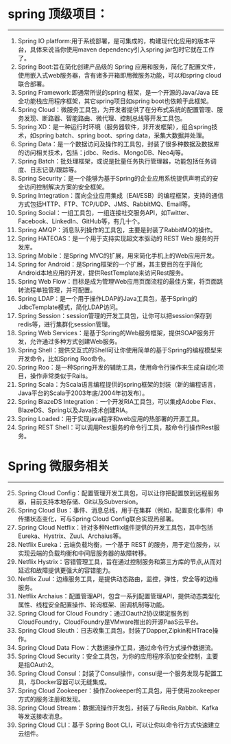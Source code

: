 
# spring 顶级项目：
----
1. Spring IO platform:用于系统部署，是可集成的，构建现代化应用的版本平台，具体来说当你使用maven dependency引入spring jar包时它就在工作了。
2. Spring Boot:旨在简化创建产品级的 Spring 应用和服务，简化了配置文件，使用嵌入式web服务器，含有诸多开箱即用微服务功能，可以和spring cloud联合部署。
3. Spring Framework:即通常所说的spring 框架，是一个开源的Java/Java EE全功能栈应用程序框架，其它spring项目如spring boot也依赖于此框架。
4. Spring Cloud：微服务工具包，为开发者提供了在分布式系统的配置管理、服务发现、断路器、智能路由、微代理、控制总线等开发工具包。
5. Spring XD：是一种运行时环境（服务器软件，非开发框架），组合spring技术，如spring batch、spring boot、spring data，采集大数据并处理。
6. Spring Data：是一个数据访问及操作的工具包，封装了很多种数据及数据库的访问相关技术，包括：jdbc、Redis、MongoDB、Neo4j等。
7. Spring Batch：批处理框架，或说是批量任务执行管理器，功能包括任务调度、日志记录/跟踪等。
8. Spring Security：是一个能够为基于Spring的企业应用系统提供声明式的安全访问控制解决方案的安全框架。
9. Spring Integration：面向企业应用集成（EAI/ESB）的编程框架，支持的通信方式包括HTTP、FTP、TCP/UDP、JMS、RabbitMQ、Email等。
10. Spring Social：一组工具包，一组连接社交服务API，如Twitter、Facebook、LinkedIn、GitHub等，有几十个。
11. Spring AMQP：消息队列操作的工具包，主要是封装了RabbitMQ的操作。
12. Spring HATEOAS：是一个用于支持实现超文本驱动的 REST Web 服务的开发库。
13. Spring Mobile：是Spring MVC的扩展，用来简化手机上的Web应用开发。
14. Spring for Android：是Spring框架的一个扩展，其主要目的在乎简化Android本地应用的开发，提供RestTemplate来访问Rest服务。
15. Spring Web Flow：目标是成为管理Web应用页面流程的最佳方案，将页面跳转流程单独管理，并可配置。
16. Spring LDAP：是一个用于操作LDAP的Java工具包，基于Spring的JdbcTemplate模式，简化LDAP访问。
17. Spring Session：session管理的开发工具包，让你可以把session保存到redis等，进行集群化session管理。
18. Spring Web Services：是基于Spring的Web服务框架，提供SOAP服务开发，允许通过多种方式创建Web服务。
19. Spring Shell：提供交互式的Shell可让你使用简单的基于Spring的编程模型来开发命令，比如Spring Roo命令。
20. Spring Roo：是一种Spring开发的辅助工具，使用命令行操作来生成自动化项目，操作非常类似于Rails。
21. Spring Scala：为Scala语言编程提供的spring框架的封装（新的编程语言，Java平台的Scala于2003年底/2004年初发布）。
22. Spring BlazeDS Integration：一个开发RIA工具包，可以集成Adobe Flex、BlazeDS、Spring以及Java技术创建RIA。
23. Spring Loaded：用于实现java程序和web应用的热部署的开源工具。
24. Spring REST Shell：可以调用Rest服务的命令行工具，敲命令行操作Rest服务。

# Spring 微服务相关
---
25. Spring Cloud Config：配置管理开发工具包，可以让你把配置放到远程服务器，目前支持本地存储、Git以及Subversion。
26. Spring Cloud Bus：事件、消息总线，用于在集群（例如，配置变化事件）中传播状态变化，可与Spring Cloud Config联合实现热部署。
27. Spring Cloud Netflix：针对多种Netflix组件提供的开发工具包，其中包括Eureka、Hystrix、Zuul、Archaius等。
28. Netflix Eureka：云端负载均衡，一个基于 REST 的服务，用于定位服务，以实现云端的负载均衡和中间层服务器的故障转移。
29. Netflix Hystrix：容错管理工具，旨在通过控制服务和第三方库的节点,从而对延迟和故障提供更强大的容错能力。
30. Netflix Zuul：边缘服务工具，是提供动态路由，监控，弹性，安全等的边缘服务。
31. Netflix Archaius：配置管理API，包含一系列配置管理API，提供动态类型化属性、线程安全配置操作、轮询框架、回调机制等功能。
32. Spring Cloud for Cloud Foundry：通过Oauth2协议绑定服务到CloudFoundry，CloudFoundry是VMware推出的开源PaaS云平台。
33. Spring Cloud Sleuth：日志收集工具包，封装了Dapper,Zipkin和HTrace操作。
34. Spring Cloud Data Flow：大数据操作工具，通过命令行方式操作数据流。
35. Spring Cloud Security：安全工具包，为你的应用程序添加安全控制，主要是指OAuth2。
36. Spring Cloud Consul：封装了Consul操作，consul是一个服务发现与配置工具，与Docker容器可以无缝集成。
27. Spring Cloud Zookeeper：操作Zookeeper的工具包，用于使用zookeeper方式的服务注册和发现。
38. Spring Cloud Stream：数据流操作开发包，封装了与Redis,Rabbit、Kafka等发送接收消息。
39. Spring Cloud CLI：基于 Spring Boot CLI，可以让你以命令行方式快速建立云组件。
